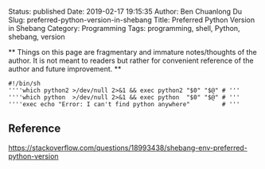 Status: published
Date: 2019-02-17 19:15:35
Author: Ben Chuanlong Du
Slug: preferred-python-version-in-shebang
Title: Preferred Python Version in Shebang
Category: Programming
Tags: programming, shell, Python, shebang, version

**
Things on this page are
fragmentary and immature notes/thoughts of the author.
It is not meant to readers
but rather for convenient reference of the author and future improvement.
**



```
#!/bin/sh
''''which python2 >/dev/null 2>&1 && exec python2 "$0" "$@" # '''
''''which python  >/dev/null 2>&1 && exec python  "$0" "$@" # '''
''''exec echo "Error: I can't find python anywhere"         # '''
```

## Reference

https://stackoverflow.com/questions/18993438/shebang-env-preferred-python-version
